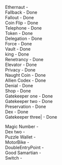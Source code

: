 Ethernaut -  
Fallback - Done  
Fallout - Done     
Coin Flip - Done     
Telephone - Done     
Token - Done     
Delegation - Done     
Force - Done     
Vault - Done     
king - Done    
Renetrancy -  Done    
Elevator - Done     
Privacy - Done     
Naught Coin - Done  
Allien Codex - Done   
Denial -  Done  
Shop - Done  
Gatekeeper one -  Done  
Gatekeeper two - Done  
Preservation - Done   
Dex - Done  
Gatekeeper three| - Done   

Magic Number -   
Dex two -   
Puzzle Wallet -   
MotorBike -  
DoubleEntryPoint -  
Good Samartian -  
Switch -     

